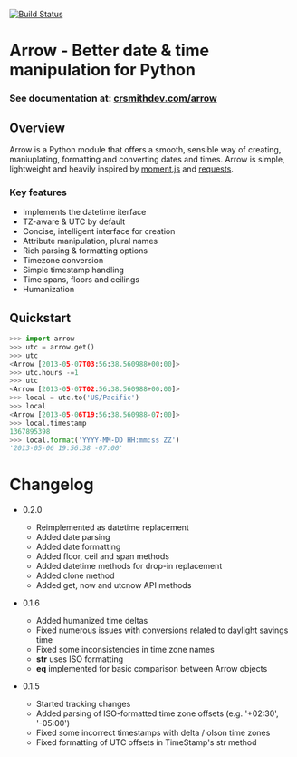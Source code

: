 [![Build Status](https://travis-ci.org/crsmithdev/arrow.png)](https://travis-ci.org/crsmithdev/arrow)
# Arrow - Better date & time manipulation for Python

### See documentation at:  [crsmithdev.com/arrow](http://crsmithdev.com/arrow)

## Overview

Arrow is a Python module that offers a smooth, sensible way of creating, maniuplating, formatting and converting dates and times.  Arrow is simple, lightweight and heavily inspired by [moment.js](https://github.com/timrwood/moment/) and [requests](https://github.com/kennethreitz/requests).

### Key features

* Implements the datetime iterface
* TZ-aware & UTC by default
* Concise, intelligent interface for creation
* Attribute manipulation, plural names
* Rich parsing & formatting options
* Timezone conversion
* Simple timestamp handling
* Time spans, floors and ceilings
* Humanization

## Quickstart
```python
>>> import arrow
>>> utc = arrow.get()
>>> utc
<Arrow [2013-05-07T03:56:38.560988+00:00]>
>>> utc.hours -=1
>>> utc
<Arrow [2013-05-07T02:56:38.560988+00:00]>
>>> local = utc.to('US/Pacific')
>>> local
<Arrow [2013-05-06T19:56:38.560988-07:00]>
>>> local.timestamp
1367895398
>>> local.format('YYYY-MM-DD HH:mm:ss ZZ')
'2013-05-06 19:56:38 -07:00'
```

Changelog
=========

* 0.2.0
  * Reimplemented as datetime replacement
  * Added date parsing
  * Added date formatting
  * Added floor, ceil and span methods
  * Added datetime methods for drop-in replacement
  * Added clone method
  * Added get, now and utcnow API methods

* 0.1.6
  * Added humanized time deltas
  * Fixed numerous issues with conversions related to daylight savings time
  * Fixed some inconsistencies in time zone names
  * __str__ uses ISO formatting
  * __eq__ implemented for basic comparison between Arrow objects

* 0.1.5

  * Started tracking changes
  * Added parsing of ISO-formatted time zone offsets (e.g. '+02:30', '-05:00')
  * Fixed some incorrect timestamps with delta / olson time zones
  * Fixed formatting of UTC offsets in TimeStamp's str method

